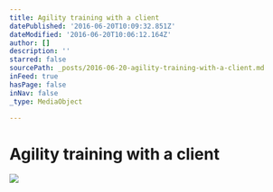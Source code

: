 ```yaml
---
title: Agility training with a client
datePublished: '2016-06-20T10:09:32.851Z'
dateModified: '2016-06-20T10:06:12.164Z'
author: []
description: ''
starred: false
sourcePath: _posts/2016-06-20-agility-training-with-a-client.md
inFeed: true
hasPage: false
inNav: false
_type: MediaObject

---
```

# Agility training with a client
![](https://the-grid-user-content.s3-us-west-2.amazonaws.com/53ff990a-cafb-4280-aaf5-ed17265b7c16.jpg)